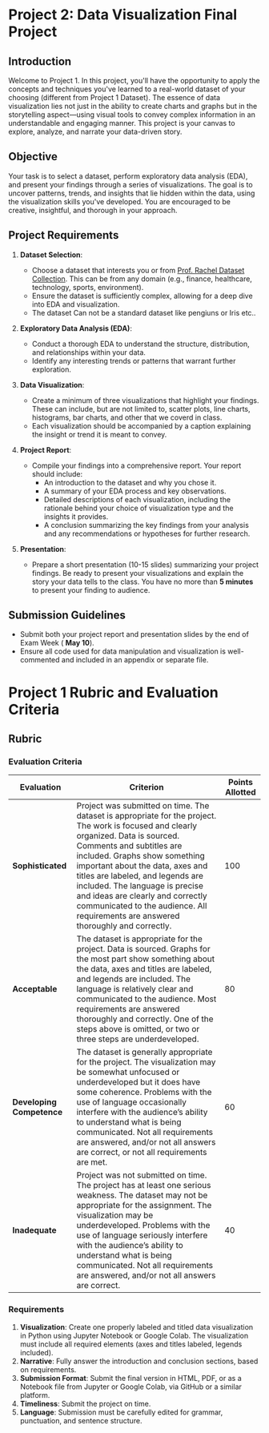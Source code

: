 # Project 2: Data Visualization Final Project

## Introduction

Welcome to Project 1. In this project, you'll have the opportunity to apply the concepts and techniques you've learned to a real-world dataset of your choosing (different from Project 1 Dataset). 
The essence of data visualization lies not just in the ability to create charts and graphs but in the storytelling aspect—using visual tools to convey complex information 
in an understandable and engaging manner. This project is your canvas to explore, analyze, and narrate your data-driven story.

## Objective

Your task is to select a dataset, perform exploratory data analysis (EDA), and present your findings through a series of visualizations. The goal is to uncover patterns, trends, and insights that lie hidden within the data, using the visualization skills you've developed. You are encouraged to be creative, insightful, and thorough in your approach.

## Project Requirements

1. **Dataset Selection**:
   - Choose a dataset that interests you or from [Prof. Rachel Dataset Collection](https://drive.google.com/drive/folders/1AMRfddeMwKRaNidOV87JP1iCVn_z-Uv_). This can be from any domain (e.g., finance, healthcare, technology, sports, environment).
   - Ensure the dataset is sufficiently complex, allowing for a deep dive into EDA and visualization.
   - The dataset Can not be a standard dataset like pengiuns or Iris etc..

2. **Exploratory Data Analysis (EDA)**:
   - Conduct a thorough EDA to understand the structure, distribution, and relationships within your data. 
   - Identify any interesting trends or patterns that warrant further exploration.

3. **Data Visualization**:
   - Create a minimum of three visualizations that highlight your findings. These can include, but are not limited to, scatter plots, line charts, histograms, bar charts, and other that we coverd in class. 
   - Each visualization should be accompanied by a caption explaining the insight or trend it is meant to convey.

4. **Project Report**:
   - Compile your findings into a comprehensive report. Your report should include:
     - An introduction to the dataset and why you chose it.
     - A summary of your EDA process and key observations.
     - Detailed descriptions of each visualization, including the rationale behind your choice of visualization type and the insights it provides.
     - A conclusion summarizing the key findings from your analysis and any recommendations or hypotheses for further research.

5. **Presentation**:
   - Prepare a short presentation (10-15 slides) summarizing your project findings. Be ready to present your visualizations and explain the story your data tells to the class. You have no more than **5 minutes** to present your finding to audience. 

## Submission Guidelines

- Submit both your project report and presentation slides by the end of Exam Week ( **May 10**).
- Ensure all code used for data manipulation and visualization is well-commented and included in an appendix or separate file.

# Project 1 Rubric and Evaluation Criteria

## Rubric

### Evaluation Criteria

| Evaluation              | Criterion                                                                                                                                                                                                                                                                                                                                                                                                     | Points Allotted |
|-------------------------|----------------------------------------------------------------------------------------------------------------------------------------------------------------------------------------------------------------------------------------------------------------------------------------------------------------------------------------------------------------------------------------------------------------|-----------------|
| **Sophisticated**       | Project was submitted on time. The dataset is appropriate for the project. The work is focused and clearly organized. Data is sourced. Comments and subtitles are included. Graphs show something important about the data, axes and titles are labeled, and legends are included. The language is precise and ideas are clearly and correctly communicated to the audience. All requirements are answered thoroughly and correctly.                                | 100             |
| **Acceptable**          | The dataset is appropriate for the project. Data is sourced. Graphs for the most part show something about the data, axes and titles are labeled, and legends are included. The language is relatively clear and communicated to the audience. Most requirements are answered thoroughly and correctly. One of the steps above is omitted, or two or three steps are underdeveloped.                                                             | 80             |
| **Developing Competence** | The dataset is generally appropriate for the project. The visualization may be somewhat unfocused or underdeveloped but it does have some coherence. Problems with the use of language occasionally interfere with the audience’s ability to understand what is being communicated. Not all requirements are answered, and/or not all answers are correct, or not all requirements are met.                                           | 60             |
| **Inadequate**           | Project was not submitted on time. The project has at least one serious weakness. The dataset may not be appropriate for the assignment. The visualization may be underdeveloped. Problems with the use of language seriously interfere with the audience’s ability to understand what is being communicated. Not all requirements are answered, and/or not all answers are correct.                                                            | 40             |

### Requirements

1. **Visualization**: Create one properly labeled and titled data visualization in Python using Jupyter Notebook or Google Colab. The visualization must include all required elements (axes and titles labeled, legends included).
2. **Narrative**: Fully answer the introduction and conclusion sections, based on requirements.
3. **Submission Format**: Submit the final version in HTML, PDF, or as a Notebook file from Jupyter or Google Colab, via GitHub or a similar platform.
4. **Timeliness**: Submit the project on time.
5. **Language**: Submission must be carefully edited for grammar, punctuation, and sentence structure.

